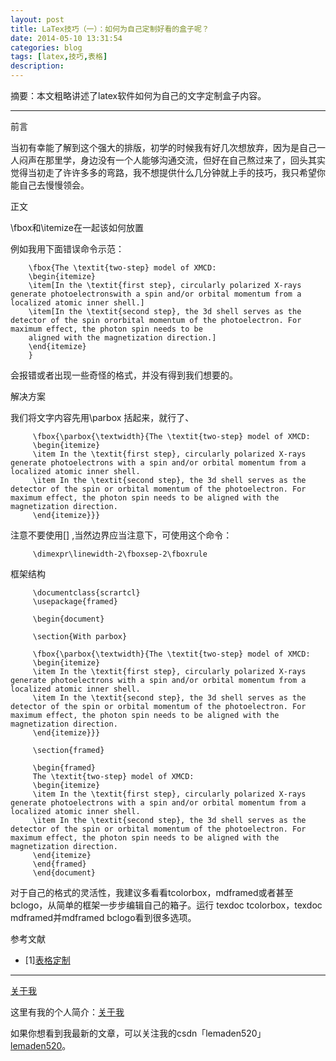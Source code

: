 ```yaml
---
layout: post
title: LaTex技巧（一）：如何为自己定制好看的盒子呢？
date: 2014-05-10 13:31:54
categories: blog
tags: [latex,技巧,表格]
description: 
---
```




摘要：本文粗略讲述了latex软件如何为自己的文字定制盒子内容。


---


 前言

当初有幸能了解到这个强大的排版，初学的时候我有好几次想放弃，因为是自己一人闷声在那里学，身边没有一个人能够沟通交流，但好在自己熬过来了，回头其实觉得当初走了许许多多的弯路，我不想提供什么几分钟就上手的技巧，我只希望你能自己去慢慢领会。

 正文

 \fbox和\itemize在一起该如何放置

例如我用下面错误命令示范：

        \fbox{The \textit{two-step} model of XMCD:
        \begin{itemize}
        \item[In the \textit{first step}, circularly polarized X-rays generate photoelectronswith a spin and/or orbital momentum from a localized atomic inner shell.]
        \item[In the \textit{second step}, the 3d shell serves as the detector of the spin ororbital momentum of the photoelectron. For maximum effect, the photon spin needs to be
        aligned with the magnetization direction.]
        \end{itemize}
        }

会报错或者出现一些奇怪的格式，并没有得到我们想要的。

 解决方案

我们将文字内容先用\parbox 括起来，就行了、

         \fbox{\parbox{\textwidth}{The \textit{two-step} model of XMCD:
         \begin{itemize}
         \item In the \textit{first step}, circularly polarized X-rays generate photoelectrons with a spin and/or orbital momentum from a localized atomic inner shell.
         \item In the \textit{second step}, the 3d shell serves as the detector of the spin or orbital momentum of the photoelectron. For maximum effect, the photon spin needs to be aligned with the magnetization direction.
         \end{itemize}}}

注意不要使用[] ,当然边界应当注意下，可使用这个命令：        

         \dimexpr\linewidth-2\fboxsep-2\fboxrule

 框架结构

         \documentclass{scrartcl} 
         \usepackage{framed} 

         \begin{document}

         \section{With parbox}

         \fbox{\parbox{\textwidth}{The \textit{two-step} model of XMCD:
         \begin{itemize}
         \item In the \textit{first step}, circularly polarized X-rays generate photoelectrons with a spin and/or orbital momentum from a localized atomic inner shell.
         \item In the \textit{second step}, the 3d shell serves as the detector of the spin or orbital momentum of the photoelectron. For maximum effect, the photon spin needs to be aligned with the magnetization direction.
         \end{itemize}}}

         \section{framed}

         \begin{framed}
         The \textit{two-step} model of XMCD:
         \begin{itemize}
         \item In the \textit{first step}, circularly polarized X-rays generate photoelectrons with a spin and/or orbital momentum from a localized atomic inner shell.
         \item In the \textit{second step}, the 3d shell serves as the detector of the spin or orbital momentum of the photoelectron. For maximum effect, the photon spin needs to be aligned with the magnetization direction.
         \end{itemize}
         \end{framed}
         \end{document}
        
对于自己的格式的灵活性，我建议多看看tcolorbox，mdframed或者甚至bclogo，从简单的框架一步步编辑自己的箱子。运行 texdoc tcolorbox，texdoc mdframed并mdframed bclogo看到很多选项。

 参考文献

* [1][表格定制](https://tex.stackexchange.com/questions/125715/i-cant-seem-to-get-fbox-and-itemize-to-work-together/125762#125762)

---

 [关于我](http://beamer.top/about/)

这里有我的个人简介：[关于我](http://beamer.top/about/)

如果你想看到我最新的文章，可以关注我的csdn「lemaden520」[lemaden520](http://blog.csdn.net/lemaden520/article/details/77917171)。
